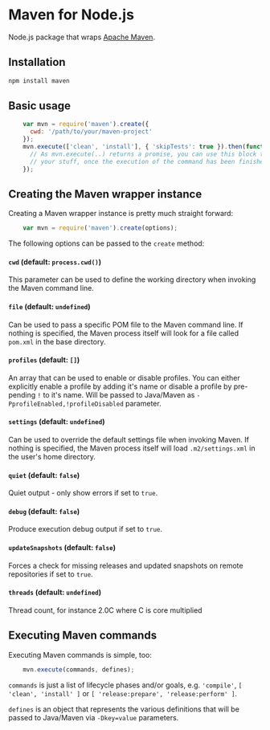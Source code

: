 # Maven for Node.js

Node.js package that wraps [Apache Maven](https://maven.apache.org/).

## Installation
```sh
npm install maven
```

## Basic usage
```javascript
    var mvn = require('maven').create({
      cwd: '/path/to/your/maven-project'
    });
    mvn.execute(['clean', 'install'], { 'skipTests': true }).then(function () {
      // As mvn.execute(..) returns a promise, you can use this block to continue
      // your stuff, once the execution of the command has been finished successfully.
    });
```

## Creating the Maven wrapper instance

Creating a Maven wrapper instance is pretty much straight forward:
```javascript
    var mvn = require('maven').create(options);
```

The following options can be passed to the <code>create</code> method:

#### `cwd` (default: ```process.cwd()```)
This parameter can be used to define the working directory when invoking the Maven command line.

#### `file` (default: ```undefined```)
Can be used to pass a specific POM file to the Maven command line. If nothing is specified, the Maven process itself will look for a file called ```pom.xml``` in the base directory.

#### `profiles` (default: ```[]```)
An array that can be used to enable or disable profiles.
You can either explicitly enable a profile by adding it's name or disable a
profile by pre-pending ```!``` to it's name.
Will be passed to Java/Maven as ```-PprofileEnabled,!profileDisabled``` parameter.

#### `settings` (default: ```undefined```)
Can be used to override the default settings file when invoking Maven.
If nothing is specified, the Maven process itself will load ```.m2/settings.xml```
in the user's home directory.

#### `quiet` (default: ```false```)
Quiet output - only show errors if set to ```true```.

#### `debug` (default: ```false```)
Produce execution debug output if set to ```true```.

#### `updateSnapshots` (default: ```false```)
Forces a check for missing releases and updated snapshots on
remote repositories if set to ```true```.

#### `threads` (default: ```undefined```)
Thread count, for instance 2.0C where C is core multiplied

## Executing Maven commands

Executing Maven commands is simple, too:
```javascript
    mvn.execute(commands, defines);
```

`commands` is just a list of lifecycle phases and/or goals, e.g. ```'compile'```, ```[ 'clean', 'install' ]``` or ```[ 'release:prepare', 'release:perform' ]```.

`defines` is an object that represents the various definitions that will be passed to Java/Maven via ```-Dkey=value``` parameters.
